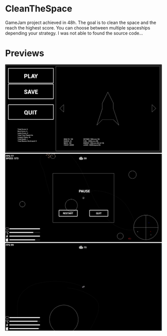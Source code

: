 # CleanTheSpace

GameJam project achieved in 48h. The goal is to clean the space and the reach the highest score.
You can choose between multiple spaceships depending your strategy. I was not able to found the
source code...

# Previews

<img src="img/preview0.png" width="800">
<img src="img/preview1.png" width="800">
<img src="img/preview2.png" width="800">
